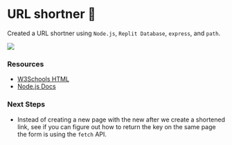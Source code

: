 # URL shortner 🔗

Created a URL shortner using `Node.js`, `Replit Database`, `express`, and `path`.

![](https://i.imgur.com/CuOgFVA.png)

### Resources

- [W3Schools HTML](https://www.w3schools.com/nodejs/)
- [Node.js Docs](https://nodejs.org/en/)

### Next Steps

- Instead of creating a new page with the new after we create a shortened link, see if you can figure out how to return the key on the same page the form is using the `fetch` API.
